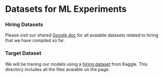 # Datasets for ML Experiments

### Hiring Datasets
Please visit our shared [Google doc](https://docs.google.com/document/d/10Wot8jUTrw501qyo67PQFP8ApEjUlTjGXkVII8SgoeM) for all avaiable datasets related to hiring that we have compiled so far.

### Target Dataset
We will be traning our models using a [hiring dataset](https://www.kaggle.com/hpratt/hiring-decision-with-scikit-learn) from Kaggle. This directory includes all the files avaiable on the page.
